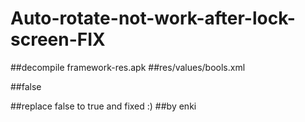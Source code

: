 # Auto-rotate-not-work-after-lock-screen-FIX

##decompile framework-res.apk
##res/values/bools.xml

##<bool name="config_useSystemClockforRotationSensor">false</bool>

##replace false to true and fixed :)
##by enki
